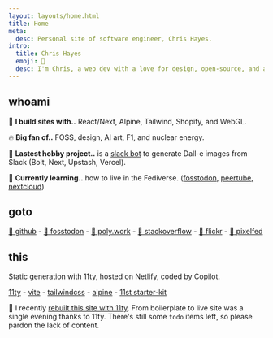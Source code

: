 ```yaml
---
layout: layouts/home.html
title: Home
meta:
  desc: Personal site of software engineer, Chris Hayes.
intro:
  title: Chris Hayes
  emoji: 🌊
  desc: I'm Chris, a web dev with a love for design, open-source, and ai.
---
```


## <span class="text-bg dark:text-fg inline-block py-1 px-2 bg-fg-dark bg-opacity-40 dark:bg-opacity-30 rounded-md font-bold">whoami</span>

🚧 **I build sites with..** React/Next, Alpine, Tailwind, Shopify, and WebGL.

🔥 **Big fan of..** FOSS, design, AI art, F1, and nuclear energy.

🔭 **Lastest hobby project..** is a [slack bot](https://dollybot.digitalsurgeons.com) to generate Dall-e images from Slack (Bolt, Next, Upstash, Vercel).

🌱 **Currently learning..** how to live in the Fediverse. ([fosstodon](https://fosstodon.org), [peertube](https://joinpeertube.org/), [nextcloud](https://nextcloud.com/))

## <span class="text-bg dark:text-fg inline-block py-1 px-2 bg-fg-dark bg-opacity-40 dark:bg-opacity-30 rounded-md font-bold">goto</span>

[🐙 github](https://github.com/christopher-hayes) - <a rel="me" href="https://fosstodon.org/@chris_hayes">🐘 fosstodon</a> - [📄 poly.work](https://poly.work/chris-hayes) - [👨 stackoverflow](https://stackoverflow.com/users/2096769/chris-hayes) - [🤖 flickr](https://www.flickr.com/people/chris-hayes) - [📸 pixelfed](pixelfed.social/chris-hayes)

## <span class="text-bg dark:text-fg inline-block py-1 px-2 bg-fg-dark bg-opacity-40 dark:bg-opacity-30 rounded-md font-bold">this</span>

Static generation with 11ty, hosted on Netlify, coded by Copilot.

[11ty](https://www.11ty.dev/) - [vite](https://vitejs.dev/) - [tailwindcss](https://tailwindcss.com/) - [alpine](https://github.com/alpinejs/alpine/) - [11st starter-kit](https://github.com/stefanfrede/11st-starter-kit/)

<span class="mt-12 px-4 py-0.5 rounded-lg bg-fg-dark dark:bg-fg-dark bg-opacity-40 dark:bg-opacity-10 block">

🚧 I recently [rebuilt this site with 11ty](https://fosstodon.org/@chris_hayes/109397203151251787). From boilerplate to live site was a single evening thanks to 11ty. There's still some `todo` items left, so please pardon the lack of content.

</span>
